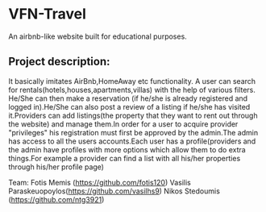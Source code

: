 # VFN-Travel
An airbnb-like website built for educational purposes.

## Project description:
It basically imitates AirBnb,HomeAway etc functionality. A user can search for rentals(hotels,houses,apartments,villas) with the help of various filters. He/She can then make a reservation (if he/she is already registered and logged in).He/She can also post a review of a listing if he/she has visited it.Providers can add listings(the property that they want to rent out through the website) and manage them.In order for a user to acquire provider "privileges" his registration must first be approved by the admin.The admin has access to all the users accounts.Each user has a profile(providers and the admin have profiles with more
options which allow them to do extra things.For example a provider can find a list with all his/her properties through his/her profile page)

Team: Fotis Memis (https://github.com/fotis120) Vasilis Paraskeuopoylos(https://github.com/vasilhs9) Nikos Stedoumis (https://github.com/ntg3921)
